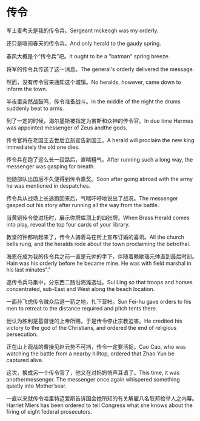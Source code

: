 # 传令

<p><span class="chinese">军士麦考夫是我的传令兵。</span><span class="english">Sergeant mckeogh was my orderly.</span></p>

<p><span class="chinese">还只是喧闹春天的传令兵。</span><span class="english">And only herald to the gaudy spring.</span></p>

<p><span class="chinese">春风大概是个“传令兵”吧。</span><span class="english">It ought to be a "batman" spring breeze.</span></p>

<p><span class="chinese">将军的传令兵传送了这一消息。</span><span class="english">The general's orderly delivered the message.</span></p>

<p><span class="chinese">然而，没有传令官来通知这个城镇。</span><span class="english">No heralds, however, came down to inform the town.</span></p>

<p><span class="chinese">半夜里突然战鼓鸣，传令准备战斗。</span><span class="english">In the middle of the night the drums suddenly beat to arms.</span></p>

<p><span class="chinese">到了一定的时候，海尔墨斯被指定为宙斯和众神的传令官。</span><span class="english">In due time Hermes was appointed messenger of Zeus andthe gods.</span></p>

<p><span class="chinese">传令官将在老国王去世后立刻宣告新国王。</span><span class="english">A herald will proclaim the new king immediately the old one dies.</span></p>

<p><span class="chinese">传令兵在跑了这么长一段路后，直喘粗气。</span><span class="english">After running such a long way, the messenger was gasping for breath.</span></p>

<p><span class="chinese">他随部队出国后不久便得到传令嘉奖。</span><span class="english">Soon after going abroad with the army he was mentioned in despatches.</span></p>

<p><span class="chinese">传令兵从战场上长途跑回来后，气喘吁吁地说出了战况。</span><span class="english">The messenger gasped out his story after running all the way from the battle.</span></p>

<p><span class="chinese">当黄铜传令使进场时，展示你牌库顶上的四张牌。</span><span class="english">When Brass Herald comes into play, reveal the top four cards of your library.</span></p>

<p><span class="chinese">教堂的钟都响起来了，传令人骑着马在街上宣布订婚的喜讯。</span><span class="english">All the church bells rung, and the heralds  rode about the town proclaiming the  betrothal.</span></p>

<p><span class="chinese">海恩在成为我的传令兵之前一直是元帅的手下，伴随着赖歇瑙元帅直到最后时刻。</span><span class="english">Hain was his orderly before he became mine. He was with field marshal in his last minutes"."</span></p>

<p><span class="chinese">遂传令兵马集中，分东西二路沿海滩选址。</span><span class="english">Sui Ling so that troops and horses concentrated, sub-East and West along the beach location.</span></p>

<p><span class="chinese">一面孙飞虎传令贼众后退一箭之地，扎下营帐。</span><span class="english">Sun Fei-hu gave orders to his men to retreat to the distance required and pitch tents there.</span></p>

<p><span class="chinese">他认为胜利是基督徒的上帝所赐，于是传令停止宗教迫害。</span><span class="english">He credited his victory to the god of the Christians, and ordered the end of religious persecution.</span></p>

<p><span class="chinese">正在山上观战的曹操见赵云势不可挡，传令一定要活捉。</span><span class="english">Cao Cao, who was watching the battle from a nearby hilltop, ordered that Zhao Yun be captured alive.</span></p>

<p><span class="chinese">这次，换成另一个传令官了，他又在对妈妈悄声耳语了。</span><span class="english">This time, it was anothermessenger. The messenger once again whispered something quietly into Mother’sear.</span></p>

<p><span class="chinese">一直以来就传令哈里特迈爱斯告诉国会她所知的有关解雇八名联邦检举人之内幕。</span><span class="english">Harriet Miers has been ordered to tell Congress what she knows about the firing of eight federal prosecutors.</span></p>

